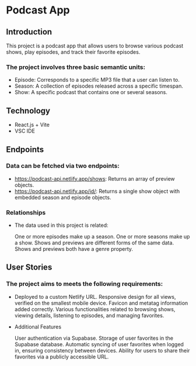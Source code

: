 # Podcast App

## Introduction
This project is a podcast app that allows users to browse various podcast shows, play episodes, and track their favorite episodes.

### The project involves three basic semantic units:

- Episode: Corresponds to a specific MP3 file that a user can listen to.
- Season: A collection of episodes released across a specific timespan.
- Show: A specific podcast that contains one or several seasons.

## Technology
- React.js + Vite
- VSC IDE

## Endpoints

### Data can be fetched via two endpoints:

-    https://podcast-api.netlify.app/shows: Returns an array of preview objects.
-    https://podcast-api.netlify.app/id/<ID>: Returns a single show object with embedded season and episode objects.

### Relationships

- The data used in this project is related:

    One or more episodes make up a season.
    One or more seasons make up a show.
    Shows and previews are different forms of the same data.
    Shows and previews both have a genre property.

## User Stories

### The project aims to meets the following requirements:

-    Deployed to a custom Netlify URL.
     Responsive design for all views, verified on the smallest mobile device.
     Favicon and metatag information added correctly.
     Various functionalities related to browsing shows, viewing details, listening to episodes, and managing favorites.

-    Additional Features

     User authentication via Supabase.
     Storage of user favorites in the Supabase database.
     Automatic syncing of user favorites when logged in, ensuring consistency between devices.
     Ability for users to share their favorites via a publicly accessible URL.